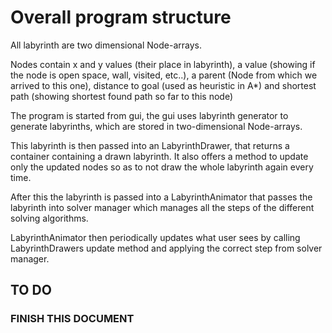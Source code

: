 # Overall program structure

All labyrinth are two dimensional Node-arrays.

Nodes contain x and y values (their place in labyrinth), a value (showing if the node is open space, wall, visited, etc..), a parent (Node from which we arrived to this one), distance to goal (used as heuristic in A*) and shortest path (showing shortest found path so far to this node)

The program is started from gui, the gui uses labyrinth generator to generate labyrinths, which are stored in two-dimensional Node-arrays.

This labyrinth is then passed into an LabyrinthDrawer, that returns a container containing a drawn labyrinth. It also offers a method to update only the updated nodes so as to not draw the whole labyrinth again every time.

After this the labyrinth is passed into a LabyrinthAnimator that passes the labyrinth into solver manager which manages all the steps of the different solving algorithms.

LabyrinthAnimator then periodically updates what user sees by calling LabyrinthDrawers update method and applying the correct step from solver manager.

## TO DO

### FINISH THIS DOCUMENT
